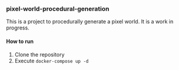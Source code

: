 ### pixel-world-procedural-generation

This is a project to procedurally generate a pixel world. It is a work in progress.

#### How to run 

1. Clone the repository 
2. Execute `docker-compose up -d`